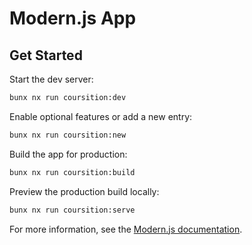 # Modern.js App

## Get Started

Start the dev server:

```bash
bunx nx run coursition:dev
```

Enable optional features or add a new entry:

```bash
bunx nx run coursition:new
```

Build the app for production:

```bash
bunx nx run coursition:build
```

Preview the production build locally:

```bash
bunx nx run coursition:serve
```

For more information, see the [Modern.js documentation](https://modernjs.dev/en).
